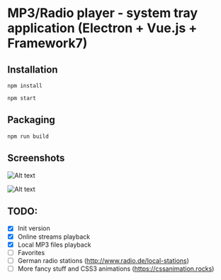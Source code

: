 # MP3/Radio player - system tray application (Electron + Vue.js + Framework7)

## Installation
`npm install`

`npm start`

## Packaging
`npm run build`

## Screenshots

![Alt text](https://github.com/vlewin/electron-tray-player/blob/master/images/Screenshot.png?raw=true "Optional Title")

![Alt text](https://github.com/vlewin/electron-tray-player/blob/master/images/Screenshot2.png?raw=true "Optional Title")

## TODO:
- [x] Init version
- [x] Online streams playback
- [x] Local MP3 files playback
- [ ] Favorites
- [ ] German radio stations (http://www.radio.de/local-stations)
- [ ] More fancy stuff and CSS3 animations (https://cssanimation.rocks)
